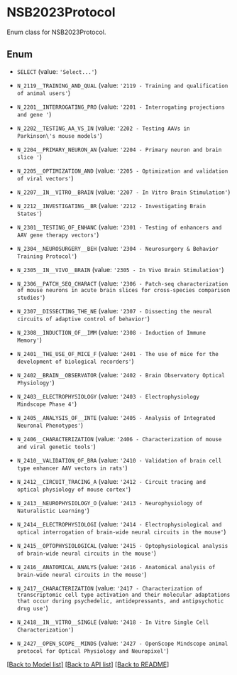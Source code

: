 # NSB2023Protocol

Enum class for NSB2023Protocol.

## Enum

* `SELECT` (value: `'Select...'`)

* `N_2119__TRAINING_AND_QUAL` (value: `'2119 - Training and qualification of animal users'`)

* `N_2201__INTERROGATING_PRO` (value: `'2201 - Interrogating projections and gene '`)

* `N_2202__TESTING_AA_VS_IN` (value: `'2202 - Testing AAVs in Parkinson\'s mouse models'`)

* `N_2204__PRIMARY_NEURON_AN` (value: `'2204 - Primary neuron and brain slice '`)

* `N_2205__OPTIMIZATION_AND` (value: `'2205 - Optimization and validation of viral vectors'`)

* `N_2207__IN__VITRO__BRAIN` (value: `'2207 - In Vitro Brain Stimulation'`)

* `N_2212__INVESTIGATING__BR` (value: `'2212 - Investigating Brain States'`)

* `N_2301__TESTING_OF_ENHANC` (value: `'2301 - Testing of enhancers and AAV gene therapy vectors'`)

* `N_2304__NEUROSURGERY__BEH` (value: `'2304 - Neurosurgery & Behavior Training Protocol'`)

* `N_2305__IN__VIVO__BRAIN` (value: `'2305 - In Vivo Brain Stimulation'`)

* `N_2306__PATCH_SEQ_CHARACT` (value: `'2306 - Patch-seq characterization of mouse neurons in acute brain slices for cross-species comparison studies'`)

* `N_2307__DISSECTING_THE_NE` (value: `'2307 - Dissecting the neural circuits of adaptive control of behavior'`)

* `N_2308__INDUCTION_OF__IMM` (value: `'2308 - Induction of Immune Memory'`)

* `N_2401__THE_USE_OF_MICE_F` (value: `'2401 - The use of mice for the development of biological recorders'`)

* `N_2402__BRAIN__OBSERVATOR` (value: `'2402 - Brain Observatory Optical Physiology'`)

* `N_2403__ELECTROPHYSIOLOGY` (value: `'2403 - Electrophysiology Mindscope Phase 4'`)

* `N_2405__ANALYSIS_OF__INTE` (value: `'2405 - Analysis of Integrated Neuronal Phenotypes'`)

* `N_2406__CHARACTERIZATION` (value: `'2406 - Characterization of mouse and viral genetic tools'`)

* `N_2410__VALIDATION_OF_BRA` (value: `'2410 - Validation of brain cell type enhancer AAV vectors in rats'`)

* `N_2412__CIRCUIT_TRACING_A` (value: `'2412 - Circuit tracing and optical physiology of mouse cortex'`)

* `N_2413__NEUROPHYSIOLOGY_O` (value: `'2413 - Neurophysiology of Naturalistic Learning'`)

* `N_2414__ELECTROPHYSIOLOGI` (value: `'2414 - Electrophysiological and optical interrogation of brain-wide neural circuits in the mouse'`)

* `N_2415__OPTOPHYSIOLOGICAL` (value: `'2415 - Optophysiological analysis of brain-wide neural circuits in the mouse'`)

* `N_2416__ANATOMICAL_ANALYS` (value: `'2416 - Anatomical analysis of brain-wide neural circuits in the mouse'`)

* `N_2417__CHARACTERIZATION` (value: `'2417 - Characterization of transcriptomic cell type activation and their molecular adaptations that occur during psychedelic, antidepressants, and antipsychotic drug use'`)

* `N_2418__IN__VITRO__SINGLE` (value: `'2418 - In Vitro Single Cell Characterization'`)

* `N_2427__OPEN_SCOPE__MINDS` (value: `'2427 - OpenScope Mindscope animal protocol for Optical Physiology and Neuropixel'`)

[[Back to Model list]](../README.md#documentation-for-models) [[Back to API list]](../README.md#documentation-for-api-endpoints) [[Back to README]](../README.md)


